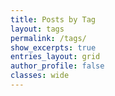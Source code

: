 ```yaml
---
title: Posts by Tag
layout: tags
permalink: /tags/
show_excerpts: true
entries_layout: grid
author_profile: false
classes: wide
---
```

